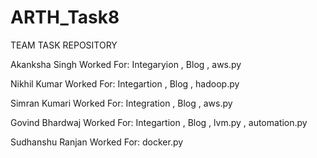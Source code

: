 # ARTH_Task8
TEAM TASK REPOSITORY


Akanksha Singh
         Worked For:
         Integaryion , Blog , aws.py


Nikhil Kumar
         Worked For:
         Integartion , Blog , hadoop.py


Simran Kumari
        Worked For:
        Integration , Blog , aws.py


Govind Bhardwaj
        Worked For:
        Integartion , Blog , lvm.py , automation.py


Sudhanshu Ranjan 
        Worked For:
        docker.py
